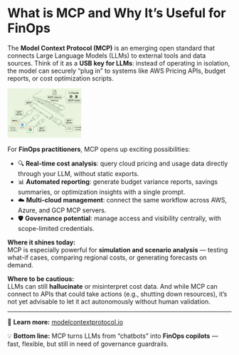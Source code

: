 # What is MCP and Why It’s Useful for FinOps

The **Model Context Protocol (MCP)** is an emerging open standard that connects Large Language Models (LLMs) to external tools and data sources. Think of it as a **USB key for LLMs**: instead of operating in isolation, the model can securely “plug in” to systems like AWS Pricing APIs, budget reports, or cost optimization scripts.

<img src="/images/MCP_USB.jpeg" alt="MCP USB" width="33%" />

For **FinOps practitioners**, MCP opens up exciting possibilities:

- 🔍 **Real-time cost analysis**: query cloud pricing and usage data directly through your LLM, without static exports.  
- 📊 **Automated reporting**: generate budget variance reports, savings summaries, or optimization insights with a single prompt.  
- ☁️ **Multi-cloud management**: connect the same workflow across AWS, Azure, and GCP MCP servers.  
- 🛡️ **Governance potential**: manage access and visibility centrally, with scope-limited credentials.



**Where it shines today:**  
MCP is especially powerful for **simulation and scenario analysis** — testing what-if cases, comparing regional costs, or generating forecasts on demand.



**Where to be cautious:**  
LLMs can still **hallucinate** or misinterpret cost data. And while MCP can connect to APIs that could take actions (e.g., shutting down resources), it’s not yet advisable to let it act autonomously without human validation.

---

📖 **Learn more:** [modelcontextprotocol.io](https://modelcontextprotocol.io)  

💡 **Bottom line:** MCP turns LLMs from “chatbots” into **FinOps copilots** — fast, flexible, but still in need of governance guardrails.
